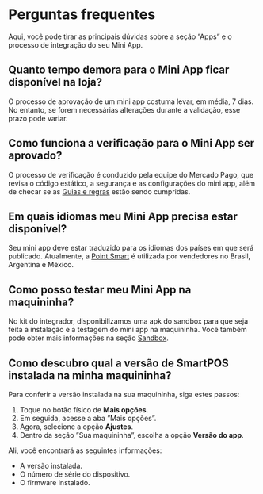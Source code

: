# Perguntas frequentes

Aqui, você pode tirar as principais dúvidas sobre a seção ”Apps” e o processo de integração do seu Mini App.

## Quanto tempo demora para o Mini App ficar disponível na loja?

O processo de aprovação de um mini app costuma levar, em média, 7 dias. No entanto, se forem necessárias alterações durante a validação, esse prazo pode variar.

## Como funciona a verificação para o Mini App ser aprovado?

O processo de verificação é conduzido pela equipe do Mercado Pago, que revisa o código estático, a segurança e as configurações do mini app, além de checar se as [Guias e regras](/developers/pt/docs/mp-point/mini-apps/additional-content/requirements/general) estão sendo cumpridas.

## Em quais idiomas meu Mini App precisa estar disponível?

Seu mini app deve estar traduzido para os idiomas dos países em que será publicado. Atualmente, a [Point Smart](/developers/pt/docs/mp-point/integration-configuration/integrate-with-pdv/introduction) é utilizada por vendedores no Brasil, Argentina e México.

## Como posso testar meu Mini App na maquininha?

No kit do integrador, disponibilizamos uma apk do sandbox para que seja feita a instalação e a testagem do mini app na maquininha. Você também pode obter mais informações na seção [Sandbox](/developers/pt/docs/mp-point/mini-apps/sandbox).

## Como descubro qual a versão de SmartPOS instalada na minha maquininha?

Para conferir a versão instalada na sua maquininha, siga estes passos:

1. Toque no botão físico de **Mais opções**.
2. Em seguida, acesse a aba ”Mais opções”.
3. Agora, selecione a opção **Ajustes**.
4. Dentro da seção ”Sua maquininha”, escolha a opção **Versão do app**.

Ali, você encontrará as seguintes informações:

* A versão instalada.
* O número de série do dispositivo.
* O firmware instalado.